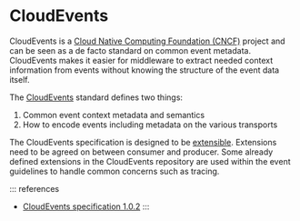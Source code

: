 # CloudEvents

CloudEvents is a [Cloud Native Computing Foundation (CNCF)](https://www.cncf.io/) project and can be seen as a de facto standard on common event metadata. CloudEvents makes it easier for middleware to extract needed context information from events without knowing the structure of the event data itself.

The [CloudEvents](https://cloudevents.io/) standard defines two things:

1. Common event context metadata and semantics
2. How to encode events including metadata on the various transports

The CloudEvents specification is designed to be [extensible](https://github.com/cloudevents/spec/blob/main/cloudevents/documented-extensions.md). Extensions need to be agreed on between consumer and producer. Some already defined extensions in the CloudEvents repository are used within the event guidelines to handle common concerns such as tracing.

::: references

- [CloudEvents specification 1.0.2](https://github.com/cloudevents/spec/blob/v1.0.2/cloudevents/spec.md)
  :::
